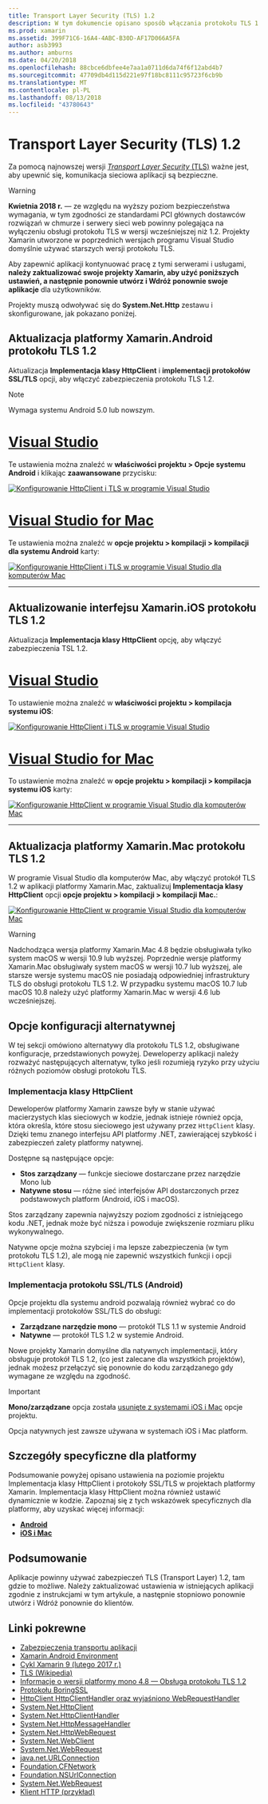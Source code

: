 ```yaml
---
title: Transport Layer Security (TLS) 1.2
description: W tym dokumencie opisano sposób włączania protokołu TLS 1.2 dla projektów platformy Xamarin.iOS, Xamarin.Android i platformy Xamarin.Mac. Pokazuje, jak to zrobić w programie Visual Studio 2017 i Visual Studio dla komputerów Mac.
ms.prod: xamarin
ms.assetid: 399F71C6-16A4-4ABC-B30D-AF17D066A5FA
author: asb3993
ms.author: amburns
ms.date: 04/20/2018
ms.openlocfilehash: 88cbce6dbfee4e7aa1a0711d6da74f6f12abd4b7
ms.sourcegitcommit: 47709db4d115d221e97f18bc8111c95723f6cb9b
ms.translationtype: MT
ms.contentlocale: pl-PL
ms.lasthandoff: 08/13/2018
ms.locfileid: "43780643"
---
```

# <a name="transport-layer-security-tls-12"></a>Transport Layer Security (TLS) 1.2

Za pomocą najnowszej wersji [ _Transport Layer Security_ (TLS)](https://en.wikipedia.org/wiki/Transport_Layer_Security) ważne jest, aby upewnić się, komunikacja sieciowa aplikacji są bezpieczne.

> [!WARNING]
> **Kwietnia 2018 r.** — ze względu na wyższy poziom bezpieczeństwa wymagania, w tym zgodności ze standardami PCI głównych dostawców rozwiązań w chmurze i serwery sieci web powinny polegająca na wyłączeniu obsługi protokołu TLS w wersji wcześniejszej niż 1.2.  Projekty Xamarin utworzone w poprzednich wersjach programu Visual Studio domyślnie używać starszych wersji protokołu TLS.
>
> Aby zapewnić aplikacji kontynuować pracę z tymi serwerami i usługami, **należy zaktualizować swoje projekty Xamarin, aby użyć poniższych ustawień, a następnie ponownie utwórz i Wdróż ponownie swoje aplikacje** dla użytkowników.

Projekty muszą odwoływać się do **System.Net.Http** zestawu i skonfigurowane, jak pokazano poniżej.

## <a name="update-xamarinandroid-to-tls-12"></a>Aktualizacja platformy Xamarin.Android protokołu TLS 1.2

Aktualizacja **Implementacja klasy HttpClient** i **implementacji protokołów SSL/TLS** opcji, aby włączyć zabezpieczenia protokołu TLS 1.2.

> [!NOTE]
> Wymaga systemu Android 5.0 lub nowszym.

# <a name="visual-studiotabwindows"></a>[Visual Studio](#tab/windows)

Te ustawienia można znaleźć w **właściwości projektu > Opcje systemu Android** i klikając **zaawansowane** przycisku:

[![Konfigurowanie HttpClient i TLS w programie Visual Studio](transport-layer-security-images/android-win-sml.png)](transport-layer-security-images/android-win.png#lightbox)

# <a name="visual-studio-for-mactabmacos"></a>[Visual Studio for Mac](#tab/macos)

Te ustawienia można znaleźć w **opcje projektu > kompilacji > kompilacji dla systemu Android** karty:

[![Konfigurowanie HttpClient i TLS w programie Visual Studio dla komputerów Mac](transport-layer-security-images/android-mac-sml.png)](transport-layer-security-images/android-mac.png#lightbox)

-----

## <a name="update-xamarinios-to-tls-12"></a>Aktualizowanie interfejsu Xamarin.iOS protokołu TLS 1.2

Aktualizacja **Implementacja klasy HttpClient** opcję, aby włączyć zabezpieczenia TSL 1.2.

# <a name="visual-studiotabwindows"></a>[Visual Studio](#tab/windows)

To ustawienie można znaleźć w **właściwości projektu > kompilacja systemu iOS**:

[![Konfigurowanie HttpClient i TLS w programie Visual Studio](transport-layer-security-images/ios-win-sml.png)](transport-layer-security-images/ios-win.png#lightbox)

# <a name="visual-studio-for-mactabmacos"></a>[Visual Studio for Mac](#tab/macos)

To ustawienie można znaleźć w **opcje projektu > kompilacji > kompilacja systemu iOS** karty:

[![Konfigurowanie HttpClient w programie Visual Studio dla komputerów Mac](transport-layer-security-images/ios-mac-sml.png)](transport-layer-security-images/ios-mac.png#lightbox)

-----

## <a name="update-xamarinmac-to-tls-12"></a>Aktualizacja platformy Xamarin.Mac protokołu TLS 1.2

W programie Visual Studio dla komputerów Mac, aby włączyć protokół TLS 1.2 w aplikacji platformy Xamarin.Mac, zaktualizuj **Implementacja klasy HttpClient** opcji **opcje projektu > kompilacji > kompilacji Mac.**:

[![Konfigurowanie HttpClient w programie Visual Studio dla komputerów Mac](transport-layer-security-images/macos-mac-sml.png)](transport-layer-security-images/macos-mac.png#lightbox)

> [!WARNING]
> Nadchodząca wersja platformy Xamarin.Mac 4.8 będzie obsługiwała tylko system macOS w wersji 10.9 lub wyższej.
> Poprzednie wersje platformy Xamarin.Mac obsługiwały system macOS w wersji 10.7 lub wyższej, ale starsze wersje systemu macOS nie posiadają odpowiedniej infrastruktury TLS do obsługi protokołu TLS 1.2. W przypadku systemu macOS 10.7 lub macOS 10.8 należy użyć platformy Xamarin.Mac w wersji 4.6 lub wcześniejszej.

## <a name="alternative-configuration-options"></a>Opcje konfiguracji alternatywnej

W tej sekcji omówiono alternatywy dla protokołu TLS 1.2, obsługiwane konfiguracje, przedstawionych powyżej.
Deweloperzy aplikacji należy rozważyć następujących alternatyw, tylko jeśli rozumieją ryzyko przy użyciu różnych poziomów obsługi protokołu TLS.

### <a name="httpclient-implementation"></a>Implementacja klasy HttpClient

Deweloperów platformy Xamarin zawsze były w stanie używać macierzystych klas sieciowych w kodzie, jednak istnieje również opcja, która określa, które stosu sieciowego jest używany przez `HttpClient` klasy. Dzięki temu znanego interfejsu API platformy .NET, zawierającej szybkość i zabezpieczeń zalety platformy natywnej.

Dostępne są następujące opcje:

- **Stos zarządzany** — funkcje sieciowe dostarczane przez narzędzie Mono lub
- **Natywne stosu** — różne sieć interfejsów API dostarczonych przez podstawowych platform (Android, iOS i macOS).

Stos zarządzany zapewnia najwyższy poziom zgodności z istniejącego kodu .NET, jednak może być niższa i powoduje zwiększenie rozmiaru pliku wykonywalnego.

Natywne opcje można szybciej i ma lepsze zabezpieczenia (w tym protokołu TLS 1.2), ale mogą nie zapewnić wszystkich funkcji i opcji `HttpClient` klasy.

### <a name="ssltls-implementation-android"></a>Implementacja protokołu SSL/TLS (Android)

Opcje projektu dla systemu android pozwalają również wybrać co do implementacji protokołów SSL/TLS do obsługi:

- **Zarządzane narzędzie mono** — protokół TLS 1.1 w systemie Android
- **Natywne** — protokół TLS 1.2 w systemie Android.

Nowe projekty Xamarin domyślne dla natywnych implementacji, który obsługuje protokół TLS 1.2, (co jest zalecane dla wszystkich projektów), jednak możesz przełączyć się ponownie do kodu zarządzanego gdy wymagane ze względu na zgodność.

> [!IMPORTANT]
> **Mono/zarządzane** opcja została [usunięte z systemami iOS i Mac](https://developer.xamarin.com/releases/ios/xamarin.ios_10/xamarin.ios_10.8/) opcje projektu.
>
> Opcja natywnych jest zawsze używana w systemach iOS i Mac platform.

## <a name="platform-specific-details"></a>Szczegóły specyficzne dla platformy

Podsumowanie powyżej opisano ustawienia na poziomie projektu Implementacja klasy HttpClient i protokoły SSL/TLS w projektach platformy Xamarin. Implementacja klasy HttpClient można również ustawić dynamicznie w kodzie. Zapoznaj się z tych wskazówek specyficznych dla platformy, aby uzyskać więcej informacji:

- [**Android**](~/android/app-fundamentals/http-stack.md)
- [**iOS i Mac**](~/cross-platform/macios/http-stack.md)

## <a name="summary"></a>Podsumowanie

Aplikacje powinny używać zabezpieczeń TLS (Transport Layer) 1.2, tam gdzie to możliwe.
Należy zaktualizować ustawienia w istniejących aplikacji zgodnie z instrukcjami w tym artykule, a następnie stopniowo ponownie utwórz i Wdróż ponownie do klientów.

## <a name="related-links"></a>Linki pokrewne

- [Zabezpieczenia transportu aplikacji](~/ios/app-fundamentals/ats.md)
- [Xamarin.Android Environment](~/android/deploy-test/environment.md)
- [Cykl Xamarin 9 (lutego 2017 r.)](https://releases.xamarin.com/stable-release-cycle-9/)
- [TLS (Wikipedia)](https://en.wikipedia.org/wiki/Transport_Layer_Security)
- [Informacje o wersji platformy mono 4.8 — Obsługa protokołu TLS 1.2](http://www.mono-project.com/docs/about-mono/releases/4.8.0/#tls-12-support)
- [Protokołu BoringSSL](https://boringssl.googlesource.com/boringssl/)
- [HttpClient HttpClientHandler oraz wyjaśniono WebRequestHandler](https://blogs.msdn.microsoft.com/henrikn/2012/08/07/httpclient-httpclienthandler-and-webrequesthandler-explained/)
- [System.Net.HttpClient](https://msdn.microsoft.com/library/system.net.http.httpclient(v=vs.118).aspx)
- [System.Net.HttpClientHandler](https://msdn.microsoft.com/library/system.net.http.httpclienthandler(v=vs.118).aspx)
- [System.Net.HttpMessageHandler](https://msdn.microsoft.com/library/system.net.http.httpmessagehandler(v=vs.118).aspx)
- [System.Net.HttpWebRequest](https://msdn.microsoft.com/library/system.net.httpwebrequest(v=vs.110).aspx)
- [System.Net.WebClient](https://msdn.microsoft.com/library/system.net.webclient(v=vs.110).aspx)
- [System.Net.WebRequest](https://msdn.microsoft.com/library/system.net.webrequest(v=vs.110).aspx)
- [java.net.URLConnection](http://developer.android.com/reference/java/net/URLConnection.html)
- [Foundation.CFNetwork](https://developer.xamarin.com/api/type/CoreFoundation.CFNetwork/)
- [Foundation.NSUrlConnection](https://developer.xamarin.com/api/type/Foundation.NSUrlConnection/)
- [System.Net.WebRequest](https://msdn.microsoft.com/library/system.net.webrequest(v=vs.110).aspx)
- [Klient HTTP (przykład)](https://developer.xamarin.com/samples/monotouch/HttpClient/)
